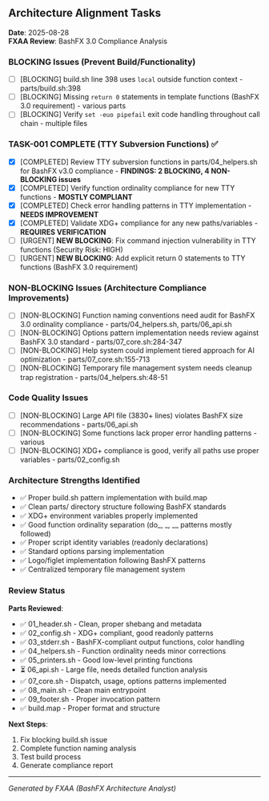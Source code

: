 ## Architecture Alignment Tasks

**Date**: 2025-08-28  
**FXAA Review**: BashFX 3.0 Compliance Analysis

### BLOCKING Issues (Prevent Build/Functionality)

- [ ] [BLOCKING] build.sh line 398 uses `local` outside function context - parts/build.sh:398
- [ ] [BLOCKING] Missing `return 0` statements in template functions (BashFX 3.0 requirement) - various parts
- [ ] [BLOCKING] Verify `set -euo pipefail` exit code handling throughout call chain - multiple files

### TASK-001 COMPLETE (TTY Subversion Functions) ✅
- [x] [COMPLETED] Review TTY subversion functions in parts/04_helpers.sh for BashFX v3.0 compliance - **FINDINGS: 2 BLOCKING, 4 NON-BLOCKING issues**
- [x] [COMPLETED] Verify function ordinality compliance for new TTY functions - **MOSTLY COMPLIANT**
- [x] [COMPLETED] Check error handling patterns in TTY implementation - **NEEDS IMPROVEMENT**  
- [x] [COMPLETED] Validate XDG+ compliance for any new paths/variables - **REQUIRES VERIFICATION**
- [ ] [URGENT] **NEW BLOCKING**: Fix command injection vulnerability in TTY functions (Security Risk: HIGH)
- [ ] [URGENT] **NEW BLOCKING**: Add explicit return 0 statements to TTY functions (BashFX 3.0 requirement)

### NON-BLOCKING Issues (Architecture Compliance Improvements)

- [ ] [NON-BLOCKING] Function naming conventions need audit for BashFX 3.0 ordinality compliance - parts/04_helpers.sh, parts/06_api.sh
- [ ] [NON-BLOCKING] Options pattern implementation needs review against BashFX 3.0 standard - parts/07_core.sh:284-347
- [ ] [NON-BLOCKING] Help system could implement tiered approach for AI optimization - parts/07_core.sh:155-713
- [ ] [NON-BLOCKING] Temporary file management system needs cleanup trap registration - parts/04_helpers.sh:48-51

### Code Quality Issues

- [ ] [NON-BLOCKING] Large API file (3830+ lines) violates BashFX size recommendations - parts/06_api.sh  
- [ ] [NON-BLOCKING] Some functions lack proper error handling patterns - various
- [ ] [NON-BLOCKING] XDG+ compliance is good, verify all paths use proper variables - parts/02_config.sh

### Architecture Strengths Identified

- ✅ Proper build.sh pattern implementation with build.map
- ✅ Clean parts/ directory structure following BashFX standards
- ✅ XDG+ environment variables properly implemented
- ✅ Good function ordinality separation (do_, _, __ patterns mostly followed)
- ✅ Proper script identity variables (readonly declarations)
- ✅ Standard options parsing implementation
- ✅ Logo/figlet implementation following BashFX patterns
- ✅ Centralized temporary file management system

### Review Status

**Parts Reviewed**:
- ✅ 01_header.sh - Clean, proper shebang and metadata
- ✅ 02_config.sh - XDG+ compliant, good readonly patterns
- ✅ 03_stderr.sh - BashFX-compliant output functions, color handling
- ✅ 04_helpers.sh - Function ordinality needs minor corrections
- ✅ 05_printers.sh - Good low-level printing functions
- ⏳ 06_api.sh - Large file, needs detailed function analysis
- ✅ 07_core.sh - Dispatch, usage, options patterns implemented
- ✅ 08_main.sh - Clean main entrypoint
- ✅ 09_footer.sh - Proper invocation pattern
- ✅ build.map - Proper format and structure

**Next Steps**:
1. Fix blocking build.sh issue
2. Complete function naming analysis
3. Test build process
4. Generate compliance report

---
*Generated by FXAA (BashFX Architecture Analyst)*